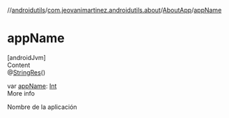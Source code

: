 //[androidutils](../../index.md)/[com.jeovanimartinez.androidutils.about](../index.md)/[AboutApp](index.md)/[appName](app-name.md)



# appName  
[androidJvm]  
Content  
@[StringRes](https://developer.android.com/reference/kotlin/androidx/annotation/StringRes.html)()  
  
var [appName](app-name.md): [Int](https://kotlinlang.org/api/latest/jvm/stdlib/kotlin/-int/index.html)  
More info  


Nombre de la aplicación

  



